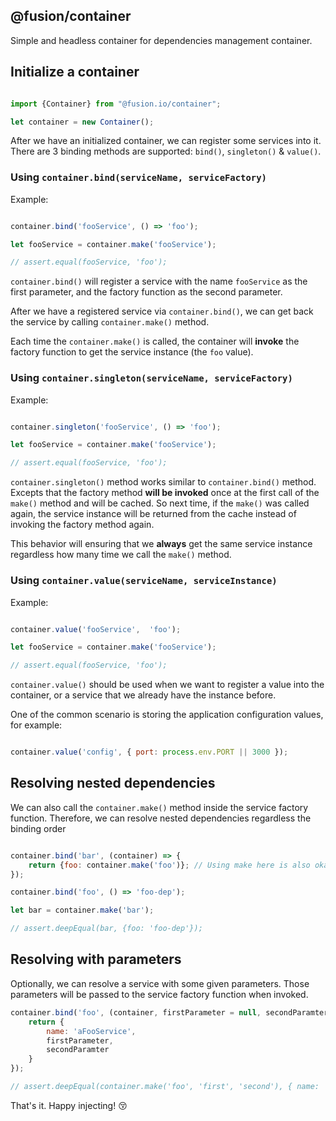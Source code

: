 @fusion/container
-----------------

Simple and headless container for dependencies management container.

## Initialize a container

```js

import {Container} from "@fusion.io/container";

let container = new Container();
```

After we have an initialized container, we can register some services into it. There are 3 binding methods are supported: `bind()`, `singleton()` & `value()`.

### Using `container.bind(serviceName, serviceFactory)`

Example:

```js

container.bind('fooService', () => 'foo');

let fooService = container.make('fooService');

// assert.equal(fooService, 'foo');
```

`container.bind()` will register a service with the name `fooService` as the first parameter, and the factory function as the second parameter.

After we have a registered service via `container.bind()`, we can get back the service by calling `container.make()` method.

Each time the `container.make()` is called, the container will **invoke** the factory function to get the service instance (the `foo` value).

### Using `container.singleton(serviceName, serviceFactory)`

Example:

```js

container.singleton('fooService', () => 'foo');

let fooService = container.make('fooService');

// assert.equal(fooService, 'foo');
```

`container.singleton()` method works similar to `container.bind()` method. Excepts that the factory method **will be invoked** once at the first call of the `make()` method and will be cached. So next time, if the `make()` was called again, the service instance will be returned from the cache instead of invoking the factory method again.

This behavior will ensuring that we **always** get the same service instance regardless how many time we call the `make()` method.


### Using `container.value(serviceName, serviceInstance)`

Example:

```js

container.value('fooService',  'foo');

let fooService = container.make('fooService');

// assert.equal(fooService, 'foo');
```

`container.value()` should be used when we want to register a value into the container, or a service that we already have the instance before.

One of the common scenario is storing the application configuration values, for example:

```js

container.value('config', { port: process.env.PORT || 3000 });
```

## Resolving nested dependencies

We can also call the `container.make()` method inside the service factory function. Therefore, we can resolve nested dependencies regardless the binding order

```js

container.bind('bar', (container) => {
    return {foo: container.make('foo')}; // Using make here is also okay
});

container.bind('foo', () => 'foo-dep');

let bar = container.make('bar');

// assert.deepEqual(bar, {foo: 'foo-dep'});
```


## Resolving with parameters

Optionally, we can resolve a service with some given parameters. Those parameters will be passed to the service factory function when invoked.


```js
container.bind('foo', (container, firstParameter = null, secondParamter = null) => {
    return {
        name: 'aFooService',
        firstParameter,
        secondParamter
    }
});

// assert.deepEqual(container.make('foo', 'first', 'second'), { name: 'aFooService', firstParameter: 'first', secondParamter: 'second' });
```

That's it. Happy injecting! :kissing_closed_eyes:
